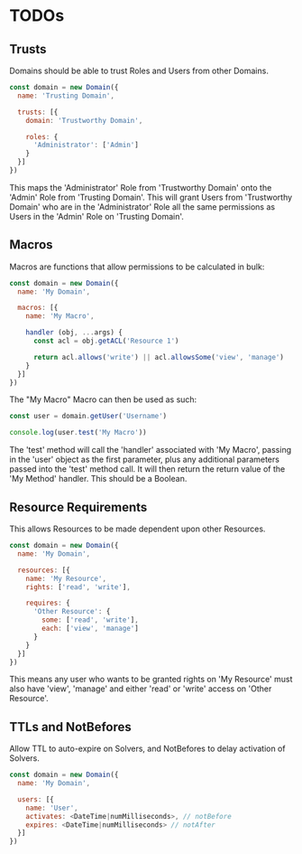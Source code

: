 # TODOs

## Trusts

Domains should be able to trust Roles and Users from other Domains.

```js
const domain = new Domain({
  name: 'Trusting Domain',

  trusts: [{
    domain: 'Trustworthy Domain',

    roles: {
      'Administrator': ['Admin']
    }
  }]
})
```

This maps the 'Administrator' Role from 'Trustworthy Domain' onto the 'Admin' Role from 'Trusting Domain'. This will grant Users from 'Trustworthy Domain' who are in the 'Administrator' Role all the same permissions as Users in the 'Admin' Role on 'Trusting Domain'.

## Macros

Macros are functions that allow permissions to be calculated in bulk:

```js
const domain = new Domain({
  name: 'My Domain',

  macros: [{
    name: 'My Macro',

    handler (obj, ...args) {
      const acl = obj.getACL('Resource 1')

      return acl.allows('write') || acl.allowsSome('view', 'manage')
    }
  }]
})
```

The "My Macro" Macro can then be used as such:

```js
const user = domain.getUser('Username')

console.log(user.test('My Macro'))
```

The 'test' method will call the 'handler' associated with 'My Macro', passing in the 'user' object as the first parameter, plus any additional parameters passed into the 'test' method call. It will then return the return value of the 'My Method' handler. This should be a Boolean.

## Resource Requirements

This allows Resources to be made dependent upon other Resources.

```js
const domain = new Domain({
  name: 'My Domain',

  resources: [{
    name: 'My Resource',
    rights: ['read', 'write'],

    requires: {
      'Other Resource': {
        some: ['read', 'write'],
        each: ['view', 'manage']
      }
    }
  }]
})
```

This means any user who wants to be granted rights on 'My Resource' must also have 'view', 'manage' and either 'read' or 'write' access on 'Other Resource'.

## TTLs and NotBefores

Allow TTL to auto-expire on Solvers, and NotBefores to delay activation of Solvers.

```js
const domain = new Domain({
  name: 'My Domain',

  users: [{
    name: 'User',
    activates: <DateTime|numMilliseconds>, // notBefore
    expires: <DateTime|numMilliseconds> // notAfter
  }]
})
```